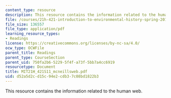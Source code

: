 ```yaml
---
content_type: resource
description: This resource contains the information related to the human web.
file: /courses/21h-421-introduction-to-environmental-history-spring-2011/d52a5d2cd15c94e2cdb37c08bd1822b3_MIT21H_421S11_mcneillsweb.pdf
file_size: 136557
file_type: application/pdf
learning_resource_types:
- Readings
license: https://creativecommons.org/licenses/by-nc-sa/4.0/
ocw_type: OCWFile
parent_title: Readings
parent_type: CourseSection
parent_uid: 750fa2b6-5229-5f4f-a73f-5bb7a4cc6919
resourcetype: Document
title: MIT21H_421S11_mcneillsweb.pdf
uid: d52a5d2c-d15c-94e2-cdb3-7c08bd1822b3
---
```

This resource contains the information related to the human web.
